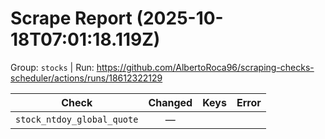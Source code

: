 # Scrape Report (2025-10-18T07:01:18.119Z)

Group: `stocks`  |  Run: https://github.com/AlbertoRoca96/scraping-checks-scheduler/actions/runs/18612322129

| Check | Changed | Keys | Error |
|---|:---:|:--|:--|
| `stock_ntdoy_global_quote` | — |  |  |
